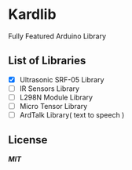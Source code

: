 # Kardlib
Fully Featured Arduino Library

## List of Libraries
- [x] Ultrasonic SRF-05 Library
- [ ] IR Sensors Library
- [ ] L298N Module Library
- [ ] Micro Tensor Library
- [ ] ArdTalk Library( text to speech )

## License
***MIT***
